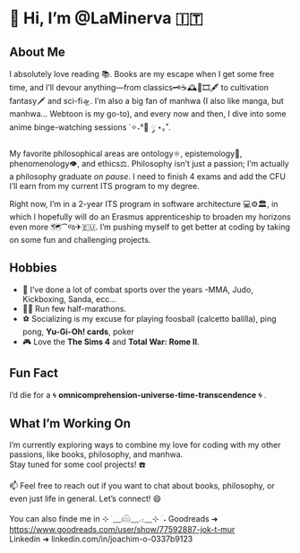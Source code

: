 # 👋 Hi, I’m @LaMinerva 🇮🇹

## About Me  
I absolutely love reading 📚. Books  are my escape when I get some free time, and I’ll devour anything—from classics🗝☕🕰📜🎞🖋️ to cultivation fantasy🗡️ and sci-fi🛸. I’m also a big fan of manhwa (I also like manga, but manhwa... Webtoon is my go-to), and every now and then, I dive into some anime binge-watching sessions ˙✧˖°🍿 ༘ ⋆｡˚.  

My favorite philosophical areas are ontology⚛, epistemology🔬, phenomenology👁, and ethics⚖️.
Philosophy isn’t just a passion; I’m actually a philosophy graduate *on pause*. I need to finish 4 exams and add the CFU I’ll earn from my current ITS program to my degree. 

Right now, I’m in a 2-year ITS program in software architecture 💻⚙️🏛️, in which I hopefully will do an Erasmus apprenticeship to broaden my horizons even more 🗺️⁀જ✈︎🇪🇺. 
I’m pushing myself to get better at coding by taking on some fun and challenging projects.

## Hobbies  
- 🥋 I’ve done a lot of combat sports over the years -MMA, Judo, Kickboxing, Sanda, ecc...  
- 🏃‍♂️ Run few half-marathons.  
- ⚽ Socializing is my excuse for playing foosball (calcetto balilla), ping pong, **Yu-Gi-Oh! cards**, poker
- 🎮 Love the **The Sims 4** and **Total War: Rome II**.  

## Fun Fact  
I’d die for a 🌀 **omnicomprehension-universe-time-transcendence** 🌀 .   

## What I’m Working On  
I’m currently exploring ways to combine my love for coding with my other passions, like books, philosophy, and manhwa.  
Stay tuned for some cool projects!  ☎️

📫 Feel free to reach out if you want to chat about books, philosophy, or even just life in general. Let’s connect! 😄  

You can also finde me in ⊹ ࣪ ﹏𓊝﹏𓂁﹏⊹ ࣪ ˖
Goodreads ➜ https://www.goodreads.com/user/show/77592887-jok-t-mur  
Linkedin ➜ linkedin.com/in/joachim-o-0337b9123

<!---
LaMinerva/LaMinerva is a ✨ special ✨ repository because its `README.md` (this file) appears on your GitHub profile.
You can click the Preview link to take a look at your changes.
--->

